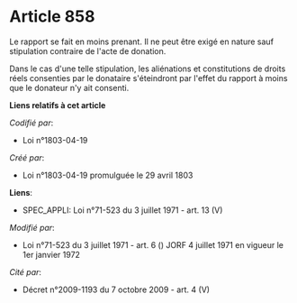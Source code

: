 # Article 858

Le rapport se fait en moins prenant. Il ne peut être exigé en nature sauf stipulation contraire de l'acte de donation.

Dans le cas d'une telle stipulation, les aliénations et constitutions de droits réels consenties par le donataire
s'éteindront par l'effet du rapport à moins que le donateur n'y ait consenti.

**Liens relatifs à cet article**

_Codifié par_:

  - Loi n°1803-04-19

_Créé par_:

  - Loi n°1803-04-19 promulguée le 29 avril 1803

**Liens**:

  - SPEC_APPLI: Loi n°71-523 du 3 juillet 1971 - art. 13 (V)

_Modifié par_:

  - Loi n°71-523 du 3 juillet 1971 - art. 6 () JORF 4 juillet 1971 en vigueur le 1er janvier 1972

_Cité par_:

  - Décret n°2009-1193 du 7 octobre 2009 - art. 4 (V)
